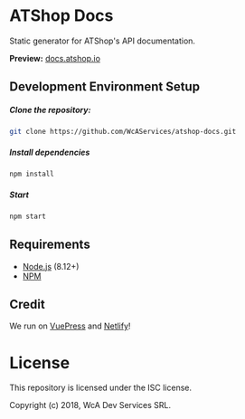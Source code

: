 # ATShop Docs
Static generator for ATShop's API documentation.

**Preview:** [docs.atshop.io](https://docs.atshop.io)

## Development Environment Setup
##### Clone the repository:
```bash
git clone https://github.com/WcAServices/atshop-docs.git
```
##### Install dependencies
```bash
npm install
``` 
##### Start
```bash
npm start
```

## Requirements
- [Node.js](https://nodejs.org/) (8.12+)
- [NPM](https://www.npmjs.com/get-npm)

## Credit
We run on [VuePress](https://vuepress.vuejs.org/) and [Netlify](https://www.netlify.com/)!

# License
This repository is licensed under the ISC license.

Copyright (c) 2018, WcA Dev Services SRL.